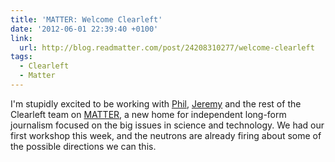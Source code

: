 ```yaml
---
title: 'MATTER: Welcome Clearleft'
date: '2012-06-01 22:39:40 +0100'
link:
  url: http://blog.readmatter.com/post/24208310277/welcome-clearleft
tags:
  - Clearleft
  - Matter
---
```

I'm stupidly excited to be working with [Phil][1], [Jeremy][2] and the rest of the Clearleft team on [MATTER][3], a new home for independent long-form journalism focused on the big issues in science and technology. We had our first workshop this week, and the neutrons are already firing about some of the possible directions we can this.

[1]: http://gyford.com/
[2]: http://adactio.com/
[3]: http://readmatter.com/
